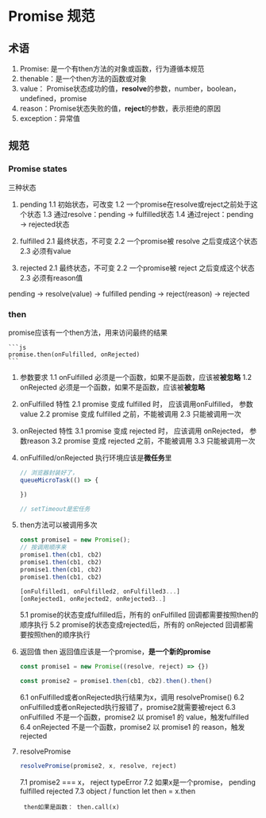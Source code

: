 # Promise 规范

## 术语
1. Promise: 是一个有then方法的对象或函数，行为遵循本规范
2. thenable：是一个then方法的函数或对象
3. value： Promise状态成功的值，**resolve**的参数，number，boolean， undefined，promise
4. reason：Promise状态失败的值，**reject**的参数，表示拒绝的原因
5. exception：异常值

## 规范
### Promise states

三种状态
1. pending
    1.1 初始状态，可改变
    1.2 一个promise在resolve或reject之前处于这个状态
    1.3 通过resolve：pending -> fulfilled状态
    1.4 通过reject：pending -> rejected状态

2. fulfilled
    2.1 最终状态，不可变
    2.2 一个promise被 resolve 之后变成这个状态
    2.3 必须有value

3. rejected
    2.1 最终状态，不可变
    2.2 一个promise被 reject 之后变成这个状态
    2.3 必须有reason值


pending -> resolve(value) -> fulfilled
pending -> reject(reason) -> rejected

### then
promise应该有一个then方法，用来访问最终的结果

    ```js
    promise.then(onFulfilled, onRejected)
    ```

1. 参数要求
    1.1 onFulfilled 必须是一个函数，如果不是函数，应该被**被忽略**
    1.2 onRejected 必须是一个函数，如果不是函数，应该被**被忽略**

2. onFulfilled 特性
    2.1 promise 变成 fulfilled 时， 应该调用onFulfilled， 参数value
    2.2 promise 变成 fulfilled 之前，不能被调用
    2.3 只能被调用一次


3. onRejected 特性
    3.1 promise 变成 rejected 时， 应该调用 onRejected， 参数reason
    3.2 promise 变成 rejected 之前，不能被调用
    3.3 只能被调用一次

4. onFulfilled/onRejected 执行环境应该是**微任务**里

    ```js
    // 浏览器封装好了，
    queueMicroTask(() => {

    })

    // setTimeout是宏任务
    ```

5. then方法可以被调用多次
    ```js
    const promise1 = new Promise();
    // 按调用顺序来
    promise1.then(cb1, cb2)
    promise1.then(cb1, cb2)
    promise1.then(cb1, cb2)
    promise1.then(cb1, cb2)

    [onFulfilled1, onFulfilled2, onFulfilled3...]
    [onRejected1, onRejected2, onRejected3..]
    ```

    5.1 promise的状态变成fulfilled后，所有的 onFulfilled 回调都需要按照then的顺序执行
    5.2 promise的状态变成rejected后，所有的 onRejected 回调都需要按照then的顺序执行


6. 返回值
    then 返回值应该是一个promise，**是一个新的promise**
    ```js
    const promise1 = new Promise((resolve, reject) => {})

    const promise2 = promise1.then(cb1, cb2).then().then()
    ```
    6.1 onFulfilled或者onRejected执行结果为x，调用 resolvePromise()
    6.2 onFulfilled或者onRejected执行报错了，promise2就需要被reject
    6.3 onFulfilled 不是一个函数，promise2 以 promise1 的 value，触发fulfilled
    6.4 onRejected 不是一个函数，promise2 以 promise1 的 reason，触发rejected

7. resolvePromise
    ```js
    resolvePromise(promise2, x, resolve, reject)
    ```
    7.1 promise2 === x， reject typeError
    7.2 如果x是一个promise，
        pending
        fulfilled
        rejected
    7.3 object / function
        let then = x.then

        then如果是函数： then.call(x)